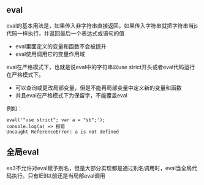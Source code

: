 ## eval
eval的基本用法是，如果传入非字符串直接返回，如果传入字符串就把字符串当js代码一样执行，并返回最后一个表达式或语句的值

* eval里面定义的变量和函数不会被提升
* eval使用调用它的变量作用域

eval在严格模式下，也就是说eval中的字符串以use strict开头或者eval代码运行在严格模式下。

* 可以查询或更改局部变量，但是不能再局部变量中定义新的变量和函数
* 并且eval在严格模式下为保留字，不能覆盖eval

例如：

	eval('"use strict"; var a = "sb";');
	console.log(a) => 报错
	Uncaught ReferenceError: a is not defined
## 全局eval
es3不允许对eval赋予别名，但是大部分实现都是通过别名调用时，eval当全局代码执行。只有IE9以前还是当局部eval调用